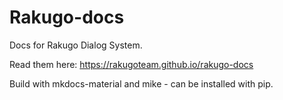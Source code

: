 # Rakugo-docs

Docs for Rakugo Dialog System.

Read them here: https://rakugoteam.github.io/rakugo-docs

Build with mkdocs-material and mike - can be installed with pip.